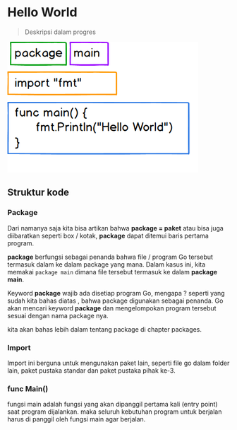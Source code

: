 # Hello World

> Deskripsi dalam progres

![alt text](./image.png "Logo Title Text 1")

## Struktur kode

### Package
Dari namanya saja kita bisa artikan bahwa **package = paket** atau bisa juga diibaratkan seperti box / kotak, **package** dapat ditemui baris pertama program.

**package** berfungsi sebagai penanda bahwa file / program Go tersebut termasuk dalam ke dalam package yang mana.
Dalam kasus ini, kita memakai `package main` dimana file tersebut termasuk ke dalam **package main**.

Keyword **package** wajib ada disetiap program Go, mengapa ? seperti yang sudah kita bahas diatas , bahwa package digunakan sebagai penanda. Go akan mencari keyword **package** dan mengelompokan program tersebut sesuai dengan nama package nya.

kita akan bahas lebih dalam tentang package di chapter packages.

### Import

Import ini berguna untuk mengunakan paket lain, seperti file go dalam folder lain, paket pustaka standar dan paket pustaka pihak ke-3.

### func Main()

fungsi main adalah fungsi yang akan dipanggil pertama kali (entry point) saat program dijalankan.
maka seluruh kebutuhan program untuk berjalan harus di panggil oleh fungsi main agar berjalan.
